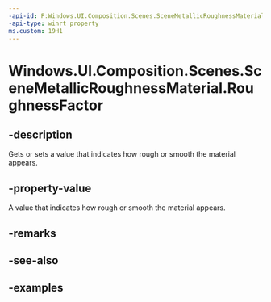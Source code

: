 ```yaml
---
-api-id: P:Windows.UI.Composition.Scenes.SceneMetallicRoughnessMaterial.RoughnessFactor
-api-type: winrt property
ms.custom: 19H1
---
```


<!-- Property syntax.
public float RoughnessFactor { get;  set; }
-->

# Windows.UI.Composition.Scenes.SceneMetallicRoughnessMaterial.RoughnessFactor

## -description

Gets or sets a value that indicates how rough or smooth the material appears.



## -property-value

A value that indicates how rough or smooth the material appears.

## -remarks

## -see-also

## -examples


